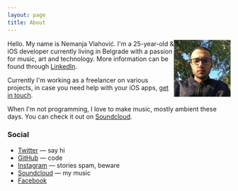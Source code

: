 ```yaml
---
layout: page
title: About
---
```


<img src="portrait.jpg" class="profile-picture" width="128" align="right">

Hello. My name is Nemanja Vlahović.
I'm a 25-year-old & iOS developer currently living in Belgrade with a passion for music, art and technology.
More information can be found through [LinkedIn](http://www.linkedin.com/in/nemanjavlahovic).

Currently I'm working as a freelancer on various projects, in case you need help with your iOS apps, [get in touch](<mailto: nemanja@nemanjavlahovic.com>).

When I'm not programming, I love to make music, mostly ambient these days. You can check it out on [Soundcloud](https://soundcloud.com/subsidedmusic).

### Social

- [Twitter](http://twitter.com/_manjane) — say hi
- [GitHub](https://github.com/nemanjavlahovic) — code
- [Instagram](http://instagram.com/_manjane/) — stories spam, beware
- [Soundcloud](https://soundcloud.com/subsidedmusic) — my music
- [Facebook](http://www.facebook.com/nemanjavlahovic)
